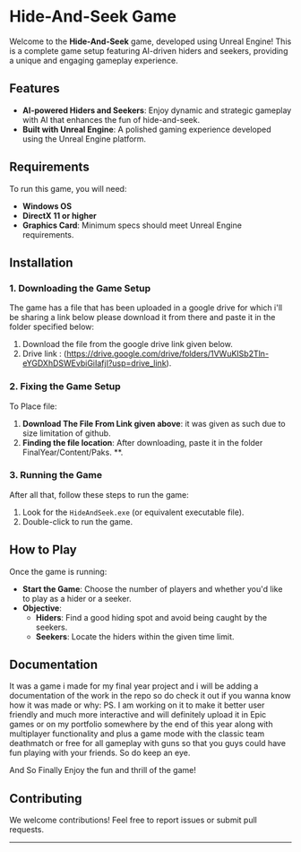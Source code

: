 # Hide-And-Seek Game

Welcome to the **Hide-And-Seek** game, developed using Unreal Engine! This is a complete game setup featuring AI-driven hiders and seekers, providing a unique and engaging gameplay experience.

## Features
- **AI-powered Hiders and Seekers**: Enjoy dynamic and strategic gameplay with AI that enhances the fun of hide-and-seek.
- **Built with Unreal Engine**: A polished gaming experience developed using the Unreal Engine platform.

## Requirements
To run this game, you will need:
- **Windows OS**
- **DirectX 11 or higher**
- **Graphics Card**: Minimum specs should meet Unreal Engine requirements.

## Installation

### 1. Downloading the Game Setup

The game has a file that has been uploaded in a google drive for which i'll be sharing a link below please download it from there and paste it in the folder specified below:

1. Download the file from the google drive link given below.
2. Drive link : (https://drive.google.com/drive/folders/1VWuKISb2Tln-eYGDXhDSWEvbiGiIafjI?usp=drive_link).

### 2. Fixing the Game Setup

To Place file:

1. **Download The File From Link given above**: it was given as such due to size limitation of github.
2. **Finding the file location**: After downloading, paste it in the folder FinalYear/Content/Paks. **.

### 3. Running the Game

After all that, follow these steps to run the game:

1. Look for the `HideAndSeek.exe` (or equivalent executable file).
2. Double-click to run the game.

## How to Play

Once the game is running:
- **Start the Game**: Choose the number of players and whether you'd like to play as a hider or a seeker.
- **Objective**:
  - **Hiders**: Find a good hiding spot and avoid being caught by the seekers.
  - **Seekers**: Locate the hiders within the given time limit.

## Documentation

It was a game i made for my final year project and i will be adding a documentation of the work in the repo so do check it out if you wanna know how it was made or why:
PS. I am working on it to make it better user friendly and much more interactive and will definitely upload it in Epic games or on my portfolio somewhere by the end of this year along with multiplayer functionality and plus a game mode with the classic team deathmatch or free for all gameplay with guns so that you guys could have fun playing with your friends. So do keep an eye.

And So Finally Enjoy the fun and thrill of the game!

## Contributing

We welcome contributions! Feel free to report issues or submit pull requests.

---
